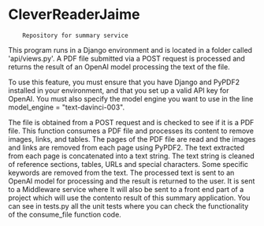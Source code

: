 # CleverReaderJaime

        Repository for summary service

This program runs in a Django environment and is located in a folder called 'api/views.py'. A PDF file submitted via a POST request is processed and returns the result of an OpenAI model processing the text of the file.

To use this feature, you must ensure that you have Django and PyPDF2 installed in your environment, and that you set up a valid API key for OpenAI. You must also specify the model engine you want to use in the line model_engine = "text-davinci-003".

The file is obtained from a POST request and is checked to see if it is a PDF file.
This function consumes a PDF file and processes its content to remove images, links, and tables.
The pages of the PDF file are read and the images and links are removed from each page using PyPDF2.
The text extracted from each page is concatenated into a text string.
The text string is cleaned of reference sections, tables, URLs and special characters.
Some specific keywords are removed from the text.
The processed text is sent to an OpenAI model for processing and the result is returned to the user.
It is sent to a Middleware service where It will also be sent to a front end part of a project which will use the contento result of this summary application.
You can see in tests.py all the unit tests where you can check the functionality of the consume_file function code.

